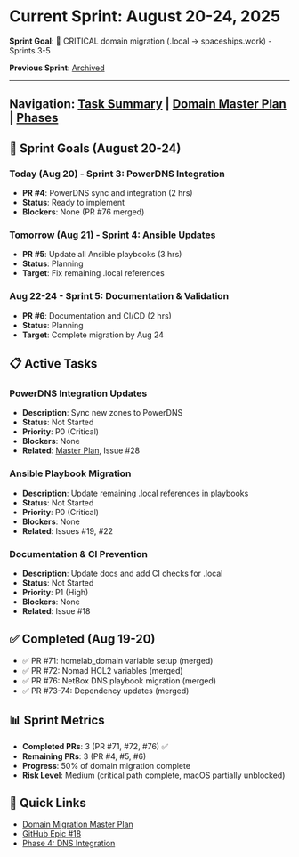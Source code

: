 # Current Sprint: August 20-24, 2025

**Sprint Goal**: 🚨 CRITICAL domain migration (.local → spaceships.work) - Sprints 3-5

**Previous Sprint**: [Archived](./completed/2025-08.md)

---

## Navigation: [Task Summary](./task-summary.md) | [Domain Master Plan](./domain-migration-master-plan.md) | [Phases](./phases/)

## 🎯 Sprint Goals (August 20-24)

### Today (Aug 20) - Sprint 3: PowerDNS Integration
- **PR #4**: PowerDNS sync and integration (2 hrs)
- **Status**: Ready to implement
- **Blockers**: None (PR #76 merged)

### Tomorrow (Aug 21) - Sprint 4: Ansible Updates
- **PR #5**: Update all Ansible playbooks (3 hrs)
- **Status**: Planning
- **Target**: Fix remaining .local references

### Aug 22-24 - Sprint 5: Documentation & Validation
- **PR #6**: Documentation and CI/CD (2 hrs)
- **Status**: Planning
- **Target**: Complete migration by Aug 24

## 📋 Active Tasks

### PowerDNS Integration Updates
- **Description**: Sync new zones to PowerDNS
- **Status**: Not Started
- **Priority**: P0 (Critical)
- **Blockers**: None
- **Related**: [Master Plan](./domain-migration-master-plan.md), Issue #28

### Ansible Playbook Migration
- **Description**: Update remaining .local references in playbooks
- **Status**: Not Started
- **Priority**: P0 (Critical)
- **Blockers**: None
- **Related**: Issues #19, #22

### Documentation & CI Prevention
- **Description**: Update docs and add CI checks for .local
- **Status**: Not Started
- **Priority**: P1 (High)
- **Blockers**: None
- **Related**: Issue #18

## ✅ Completed (Aug 19-20)

- ✅ PR #71: homelab_domain variable setup (merged)
- ✅ PR #72: Nomad HCL2 variables (merged)
- ✅ PR #76: NetBox DNS playbook migration (merged)
- ✅ PR #73-74: Dependency updates (merged)

## 📊 Sprint Metrics

- **Completed PRs**: 3 (PR #71, #72, #76) ✅
- **Remaining PRs**: 3 (PR #4, #5, #6)
- **Progress**: 50% of domain migration complete
- **Risk Level**: Medium (critical path complete, macOS partially unblocked)

## 🔗 Quick Links

- [Domain Migration Master Plan](./domain-migration-master-plan.md)
- [GitHub Epic #18](https://github.com/basher83/andromeda-orchestration/issues/18)
- [Phase 4: DNS Integration](./phases/phase-4-dns-integration.md)
